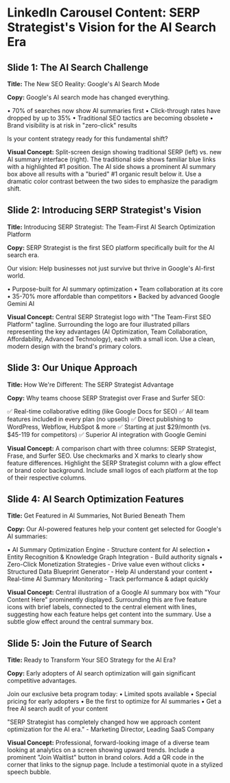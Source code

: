 # LinkedIn Carousel Content: SERP Strategist's Vision for the AI Search Era

## Slide 1: The AI Search Challenge

**Title:** The New SEO Reality: Google's AI Search Mode

**Copy:**
Google's AI search mode has changed everything.

• 70% of searches now show AI summaries first
• Click-through rates have dropped by up to 35%
• Traditional SEO tactics are becoming obsolete
• Brand visibility is at risk in "zero-click" results

Is your content strategy ready for this fundamental shift?

**Visual Concept:**
Split-screen design showing traditional SERP (left) vs. new AI summary interface (right). The traditional side shows familiar blue links with a highlighted #1 position. The AI side shows a prominent AI summary box above all results with a "buried" #1 organic result below it. Use a dramatic color contrast between the two sides to emphasize the paradigm shift.

## Slide 2: Introducing SERP Strategist's Vision

**Title:** Introducing SERP Strategist: The Team-First AI Search Optimization Platform

**Copy:**
SERP Strategist is the first SEO platform specifically built for the AI search era.

Our vision: Help businesses not just survive but thrive in Google's AI-first world.

• Purpose-built for AI summary optimization
• Team collaboration at its core
• 35-70% more affordable than competitors
• Backed by advanced Google Gemini AI

**Visual Concept:**
Central SERP Strategist logo with "The Team-First SEO Platform" tagline. Surrounding the logo are four illustrated pillars representing the key advantages (AI Optimization, Team Collaboration, Affordability, Advanced Technology), each with a small icon. Use a clean, modern design with the brand's primary colors.

## Slide 3: Our Unique Approach

**Title:** How We're Different: The SERP Strategist Advantage

**Copy:**
Why teams choose SERP Strategist over Frase and Surfer SEO:

✅ Real-time collaborative editing (like Google Docs for SEO)
✅ All team features included in every plan (no upsells)
✅ Direct publishing to WordPress, Webflow, HubSpot & more
✅ Starting at just $29/month (vs. $45-119 for competitors)
✅ Superior AI integration with Google Gemini

**Visual Concept:**
A comparison chart with three columns: SERP Strategist, Frase, and Surfer SEO. Use checkmarks and X marks to clearly show feature differences. Highlight the SERP Strategist column with a glow effect or brand color background. Include small logos of each platform at the top of their respective columns.

## Slide 4: AI Search Optimization Features

**Title:** Get Featured in AI Summaries, Not Buried Beneath Them

**Copy:**
Our AI-powered features help your content get selected for Google's AI summaries:

• AI Summary Optimization Engine - Structure content for AI selection
• Entity Recognition & Knowledge Graph Integration - Build authority signals
• Zero-Click Monetization Strategies - Drive value even without clicks
• Structured Data Blueprint Generator - Help AI understand your content
• Real-time AI Summary Monitoring - Track performance & adapt quickly

**Visual Concept:**
Central illustration of a Google AI summary box with "Your Content Here" prominently displayed. Surrounding this are five feature icons with brief labels, connected to the central element with lines, suggesting how each feature helps get content into the summary. Use a subtle glow effect around the central summary box.

## Slide 5: Join the Future of Search

**Title:** Ready to Transform Your SEO Strategy for the AI Era?

**Copy:**
Early adopters of AI search optimization will gain significant competitive advantages.

Join our exclusive beta program today:
• Limited spots available
• Special pricing for early adopters
• Be the first to optimize for AI summaries
• Get a free AI search audit of your content

"SERP Strategist has completely changed how we approach content optimization for the AI era." - Marketing Director, Leading SaaS Company

**Visual Concept:**
Professional, forward-looking image of a diverse team looking at analytics on a screen showing upward trends. Include a prominent "Join Waitlist" button in brand colors. Add a QR code in the corner that links to the signup page. Include a testimonial quote in a stylized speech bubble.
